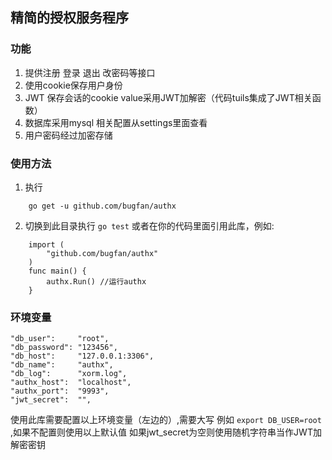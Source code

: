 ## 精简的授权服务程序

### 功能
1. 提供注册 登录 退出 改密码等接口 
2. 使用cookie保存用户身份
3. JWT 保存会话的cookie value采用JWT加解密（代码tuils集成了JWT相关函数）
4. 数据库采用mysql 相关配置从settings里面查看
5. 用户密码经过加密存储

### 使用方法
1. 执行 
```
    go get -u github.com/bugfan/authx
``` 
2. 切换到此目录执行 `go test` 或者在你的代码里面引用此库，例如:
```
    import (
	    "github.com/bugfan/authx"
    )
    func main() {
        authx.Run() //运行authx 
    }
```

### 环境变量
```
"db_user":     "root",
"db_password": "123456",
"db_host":     "127.0.0.1:3306",
"db_name":     "authx",
"db_log":      "xorm.log",
"authx_host":  "localhost",
"authx_port":  "9993",
"jwt_secret":  "", 
```
使用此库需要配置以上环境变量（左边的）,需要大写 例如 `export DB_USER=root` ,如果不配置则使用以上默认值
如果jwt_secret为空则使用随机字符串当作JWT加解密密钥
